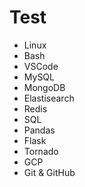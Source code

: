 # Test

- Linux 
- Bash
- VSCode 
- MySQL
- MongoDB
- Elastisearch
- Redis
- SQL
- Pandas
- Flask
- Tornado
- GCP
- Git & GitHub
